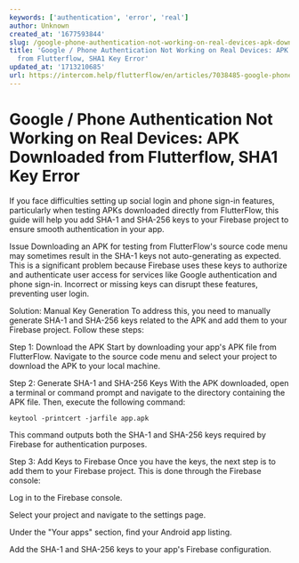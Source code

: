 ```yaml
---
keywords: ['authentication', 'error', 'real']
author: Unknown
created_at: '1677593844'
slug: /google-phone-authentication-not-working-on-real-devices-apk-downloaded-from-flutterflow-sha1-key-error
title: 'Google / Phone Authentication Not Working on Real Devices: APK Downloaded
  from Flutterflow, SHA1 Key Error'
updated_at: '1713210685'
url: https://intercom.help/flutterflow/en/articles/7038485-google-phone-authentication-not-working-on-real-devices-apk-downloaded-from-flutterflow-sha1-key-error
---
```

# Google / Phone Authentication Not Working on Real Devices: APK Downloaded from Flutterflow, SHA1 Key Error

If you face difficulties setting up social login and phone sign-in features, particularly when testing APKs downloaded directly from FlutterFlow, this guide will help you add SHA-1 and SHA-256 keys to your Firebase project to ensure smooth authentication in your app.

Issue
Downloading an APK for testing from FlutterFlow's source code menu may sometimes result in the SHA-1 keys not auto-generating as expected. This is a significant problem because Firebase uses these keys to authorize and authenticate user access for services like Google authentication and phone sign-in. Incorrect or missing keys can disrupt these features, preventing user login.

Solution: Manual Key Generation
To address this, you need to manually generate SHA-1 and SHA-256 keys related to the APK and add them to your Firebase project. Follow these steps:

Step 1: Download the APK
Start by downloading your app's APK file from FlutterFlow. Navigate to the source code menu and select your project to download the APK to your local machine.

Step 2: Generate SHA-1 and SHA-256 Keys
With the APK downloaded, open a terminal or command prompt and navigate to the directory containing the APK file. Then, execute the following command:​
```
keytool -printcert -jarfile app.apk
```
This command outputs both the SHA-1 and SHA-256 keys required by Firebase for authentication purposes.

Step 3: Add Keys to Firebase
Once you have the keys, the next step is to add them to your Firebase project. This is done through the Firebase console:

Log in to the Firebase console.

Select your project and navigate to the settings page.

Under the "Your apps" section, find your Android app listing.

Add the SHA-1 and SHA-256 keys to your app's Firebase configuration.​

